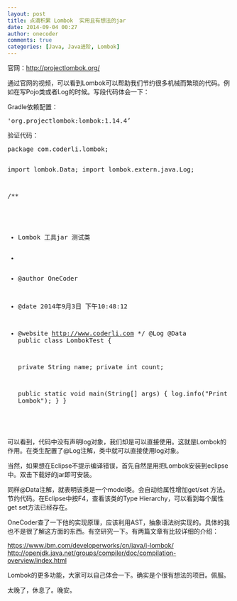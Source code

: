 ```yaml
---
layout: post
title: 点滴积累 Lombok  实用且有想法的jar
date: 2014-09-04 00:27
author: onecoder
comments: true
categories: [Java, Java进阶, Lombok]
---
```

<p>
	官网：<a href="http://projectlombok.org/">http://projectlombok.org/</a></p>
<p>
	通过官网的视频，可以看到Lombok可以帮助我们节约很多机械而繁琐的代码。例如在写Pojo类或者Log的时候。写段代码体会一下：</p>
<p>
	Gradle依赖配置：</p>
<pre class="brush:groovy;first-line:1;pad-line-numbers:true;highlight:null;collapse:false;">
&#39;org.projectlombok:lombok:1.14.4&rsquo;
</pre>
<p>
	验证代码：</p>
<pre class="brush:java;first-line:1;pad-line-numbers:true;highlight:null;collapse:false;">
package com.coderli.lombok;

import lombok.Data;
import lombok.extern.java.Log;

/**
* Lombok 工具jar 测试类
*
* @author OneCoder
* @date 2014年9月3日 下午10:48:12
* @website http://www.coderli.com
*/
@Log
@Data
public class LombokTest {
   
     private String name;
     private int count;
   
     public static void main(String[] args) {
          log.info(&quot;Print log with Lombok&quot;);
     }
}

</pre>
<p>
	可以看到，代码中没有声明log对象，我们却是可以直接使用。这就是Lombok的作用。在类生配置了@Log注解，类中就可以直接使用log对象。</p>
<p>
	当然，如果想在Eclipse不提示编译错误，首先自然是用把Lombok安装到eclipse中。双击下载好的jar即可安装。</p>
<p>
	同样@Data注解，就表明该类是一个model类。会自动给属性增加get/set 方法。节约代码。在Eclipse中按F4，查看该类的Type Hierarchy，可以看到每个属性get set方法已经存在。</p>
<p>
	OneCoder查了一下他的实现原理，应该利用AST，抽象语法树实现的。具体的我也不是很了解这方面的东西。有空研究一下。有两篇文章有比较详细的介绍：</p>
<p>
	<a href="https://www.ibm.com/developerworks/cn/java/j-lombok/">https://www.ibm.com/developerworks/cn/java/j-lombok/</a><br />
	<a href="http://openjdk.java.net/groups/compiler/doc/compilation-overview/index.html">http://openjdk.java.net/groups/compiler/doc/compilation-overview/index.html</a></p>
<p>
	Lombok的更多功能，大家可以自己体会一下。确实是个很有想法的项目。佩服。</p>
<p>
	太晚了，休息了。晚安。</p>

